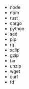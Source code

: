 - node
- npm
- rust
- cargo
- python
- sed
- pip
- rg
- xclip
- gzip
- tar
- unzip
- wget
- curl
- fd
